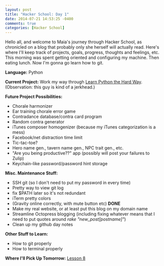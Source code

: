 ```yaml
---
layout: post
title: "Hacker School: Day 1"
date: 2014-07-21 14:53:25 -0400
comments: true
categories: [Hacker School]
---
```

Hello all, and welcome to Maia's journey through Hacker School, as chronicled on a blog that probably only she herself will actually read. Here's where I'll keep track of projects, goals, progress, thoughts and feelings, etc. This morning was spent getting oriented and configuring my machine. Then eating lunch. Now I'm gonna go learn how to git.

**Language:** Python

**Current Project:** Work my way through [Learn Python the Hard Way](http://learnpythonthehardway.org/book/). (Observation: this guy is kind of a jerkhead.)

**Future Project Possibilities:**

*   Chorale harmonizer
*   Ear training chorale error game
*   Contradance database/contra card program
*   Random contra generator
*   iTunes composer homogenizer (because my iTunes categorization is a mess)
*   Facebook/net distraction time limit
*   Tic-tac-toe?
*   Hero name gen., tavern name gen., NPC trait gen., etc.
*   "Are you being productive??" app (possibly will post your failures to Zulip)
*   Keychain-like password/password hint storage

**Misc. Maintenance Stuff:**

-   SSH git (so I don't need to put my password in every time)
-   Pretty way to view git log
-   fix $PATH later so it's not redundant
-   iTerm pretty colors
-   (Gravity online correctly, with mute button etc) **DONE**
-   Make my real website, or at least put this blog on my domain name
-   Streamline Octopress blogging (including fixing whatever means that I need to put quotes around *rake "new_post[postname]"*)
-   Clean up my github day notes

**Other Stuff to Learn:**

-   How to git properly
-   How to terminal properly

**Where I'll Pick Up Tomorrow:** [Lesson 8](http://learnpythonthehardway.org/book/ex8.html)

